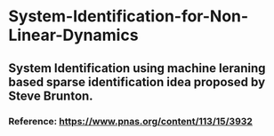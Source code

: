 # System-Identification-for-Non-Linear-Dynamics
## System Identification using machine leraning based sparse identification idea proposed by Steve Brunton.
### Reference: https://www.pnas.org/content/113/15/3932
